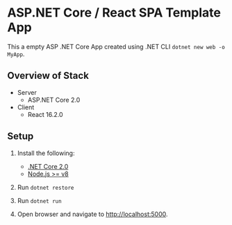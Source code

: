 # ASP.NET Core / React SPA Template App

This a empty ASP .NET Core App created using .NET CLI `dotnet new web -o MyApp`.

## Overview of Stack
- Server
  - ASP.NET Core 2.0
- Client
  - React 16.2.0

## Setup

1. Install the following:
   - [.NET Core 2.0](https://www.microsoft.com/net/core)
   - [Node.js >= v8](https://nodejs.org/en/download/)

2. Run `dotnet restore`
3. Run `dotnet run`
3. Open browser and navigate to [http://localhost:5000](http://localhost:5000).
